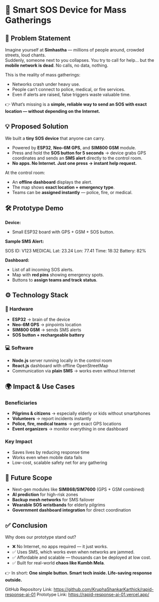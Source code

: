 # 🚨 Smart SOS Device for Mass Gatherings

## 📌 Problem Statement
Imagine yourself at **Simhastha** — millions of people around, crowded streets, loud chants.  
Suddenly, someone next to you collapses. You try to call for help… but the **mobile network is dead**. No calls, no data, nothing.

This is the reality of mass gatherings:
- Networks crash under heavy use.  
- People can’t connect to police, medical, or fire services.  
- Even if alerts are raised, false triggers waste valuable time.  

👉 What’s missing is a **simple, reliable way to send an SOS with exact location — without depending on the Internet.**


## 💡 Proposed Solution
We built a **tiny SOS device** that anyone can carry.

- Powered by **ESP32**, **Neo-6M GPS**, and **SIM800 GSM** module.  
- Press and hold the **SOS button for 5 seconds** → device grabs GPS coordinates and sends an **SMS alert** directly to the control room.  
- **No apps. No Internet. Just one press → instant help request.**

At the control room:
- An **offline dashboard** displays the alert.  
- The map shows **exact location + emergency type**.  
- Teams can be **assigned instantly** — police, fire, or medical. 

 ## 🛠️ Prototype Demo

**Device:**  
- Small ESP32 board with GPS + GSM + SOS button.  

**Sample SMS Alert:**

SOS ID: V123 MEDICAL
Lat: 23.24 Lon: 77.41
Time: 18:32 Battery: 82%


**Dashboard:**  
- List of all incoming SOS alerts.  
- Map with **red pins** showing emergency spots.  
- Buttons to **assign teams and track status**.  



## ⚙️ Technology Stack

### 🔩 Hardware
- **ESP32** → brain of the device  
- **Neo-6M GPS** → pinpoints location  
- **SIM800 GSM** → sends SMS alerts  
- **SOS button + rechargeable battery**

### 💻 Software
- **Node.js** server running locally in the control room  
- **React.js** dashboard with offline OpenStreetMap  
- Communication via **plain SMS** → works even without Internet  



## 🌍 Impact & Use Cases

### Beneficiaries
- **Pilgrims & citizens** → especially elderly or kids without smartphones  
- **Volunteers** → report incidents instantly  
- **Police, fire, medical teams** → get exact GPS locations  
- **Event organizers** → monitor everything in one dashboard  

### Key Impact
- Saves lives by reducing response time  
- Works even when mobile data fails  
- Low-cost, scalable safety net for any gathering  


## 🚀 Future Scope
- Next-gen modules like **SIM868/SIM7600** (GPS + GSM combined)  
- **AI prediction** for high-risk zones  
- **Backup mesh networks** for SMS failover  
- **Wearable SOS wristbands** for elderly pilgrims  
- **Government dashboard integration** for direct coordination  


## ✅ Conclusion
Why does our prototype stand out?
- ❌ No Internet, no apps required — it just works.  
- ✅ Uses SMS, which works even when networks are jammed.  
- ✅ Affordable and scalable — thousands can be deployed at low cost.  
- ✅ Built for real-world **chaos like Kumbh Mela**.  

👉 In short: **One simple button. Smart tech inside. Life-saving response outside.**

GitHub Repository Link: https://github.com/KruphaShankarKarthick/rapid-response-ai-01
Prototype Link: https://rapid-response-ai-01.vercel.app/

